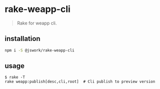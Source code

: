 # rake-weapp-cli
> Rake for weapp cli.

## installation
```bash
npm i -S @jswork/rake-weapp-cli
```

## usage
~~~
$ rake -T
rake weapp:publish[desc,cli,root]  # Cli publish to preview version
~~~
